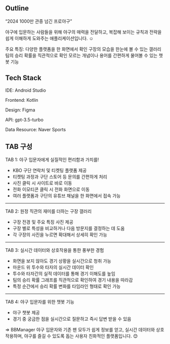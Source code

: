 Outline
--------

“2024 1000만 관중 넘긴 프로야구”

야구에 입문하는 사람들을 위해 야구의 매력을 전달하고, 복잡해 보이는 규칙과 전략을 쉽게 이해하게 도와주는 애플리케이션입니다. ☺️

주요 특징:
다양한 플랫폼을 한 화면에서 확인
구장의 모습을 한눈에 볼 수 있는 갤러리
팀의 승리 확률을 직관적으로 확인
모르는 개념이나 용어를 간편하게 물어볼 수 있는 챗봇 기능


Tech Stack
-----------

IDE: Android Studio

Frontend: Kotlin

Design: Figma

API: gpt-3.5-turbo

Data Resource: Naver Sports


TAB 구성
--------

TAB 1: 야구 입문자에게 실질적인 편리함과 가치를!

- KBO 구단 연락처 및 티켓팅 플랫폼 제공
- 티켓팅 과정과 구단 스토어 등 문의를 간편하게 처리
- 사진 클릭 시 사이트로 바로 이동
- 전화 이모티콘 클릭 시 전화 화면으로 이동
- 여러 플랫폼과 구단의 유튜브 채널을 한 화면에서 접속 가능

---

TAB 2: 원정 직관의 재미를 더하는 구장 갤러리

- 구장 전경 및 주요 특징 사진 제공
- 구장 별로 특성을 비교하거나 다음 방문지를 결정하는 데 도움
- 각 구장의 사진을 누르면 확대해서 상세히 확인 가능

---

TAB 3: 실시간 데이터와 상호작용을 통한 풍부한 경험

- 화면을 보지 않아도 경기 상황을 실시간으로 청취 가능
- 마운드 위 투수와 타자의 실시간 데이터 확인
- 투수와 타자간의 실적 데이터를 통해 경기 이해도를 높임
- 팀의 승리 확률 그래프를 직관적으로 확인하여 경기 내용을 따라감
- 특정 순간에서 승리 확률 변화를 타임라인 형태로 확인 가능

---

TAB 4: 야구 입문자를 위한 챗봇 기능

- 야구 챗봇 제공
- 경기 중 궁금한 점을 실시간으로 질문하고 즉시 답변 받을 수 있음



=> BBManager 야구 입문자와 기존 팬 모두가 쉽게 정보를 얻고, 실시간 데이터와 상호작용하며, 야구를 즐길 수 있도록 돕는 사용자 친화적인 플랫폼입니다. 😊
